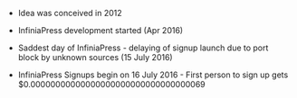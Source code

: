 - Idea was conceived in 2012

- InfiniaPress development started (Apr 2016)

- Saddest day of InfiniaPress - delaying of signup launch due to port block by unknown sources (15 July 2016)

- InfiniaPress Signups begin on 16 July 2016 - First person to sign up gets $0.00000000000000000000000000000000069
